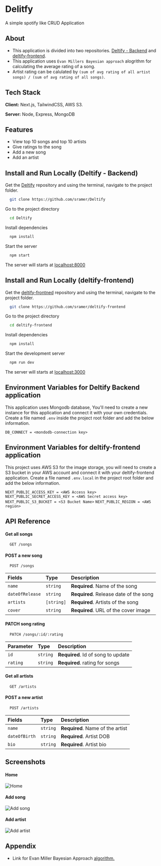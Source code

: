 
# Delitfy

A simple spotify like CRUD Application


## About
- This application is divided into two repositories. [Deltify - Backend](https://github.com/sramer/Deltify) and [deltify-frontend](https://github.com/sramer/deltify-frontend).
- This application uses `Evan Millers Bayesian approach` alogrithm for calculating the average rating of a song.
- Artist rating can be calulated by `(sum of avg rating of all artist songs) / (sum of avg rating of all songs)`. 
## Tech Stack

**Client:** Next.js, TailwindCSS, AWS S3.

**Server:** Node, Express, MongoDB


## Features

- View top 10 songs and top 10 artists
- Give ratings to the song
- Add a new song
- Add an artist


## Install and Run Locally (Deltify - Backend)

Get the [Deltify](https://github.com/sramer/Deltify) repository and using the terminal, navigate to the project folder.

```bash
  git clone https://github.com/sramer/Deltify
```

Go to the project directory

```bash
  cd Deltify
```

Install dependencies

```bash
  npm install
```

Start the server

```bash
  npm start
```
The server will starts at [localhost:8000](http://localhost:8000)

## Install and Run Locally (deltify-frontend)

Get the [deltify-frontned](https://github.com/sramer/deltify-frontend) repository and using the terminal, navigate to the project folder.

```bash
  git clone https://github.com/sramer/deltify-frontend
```

Go to the project directory

```bash
  cd deltify-frontend
```

Install dependencies

```bash
  npm install
```

Start the development server

```bash
  npm run dev
```
The server will starts at [localhost:3000](http://localhost:3000)


## Environment Variables for Deltify Backend application

This application uses Mongodb database, You'll need to create a new instance for this application and connect it with your own credentials. Create a file named `.env` inside the project root folder and add the below information.

`DB_CONNECT = <mondodb-connection key>`

## Environment Variables for deltify-frontend application

This project uses AWS S3 for the image storage, you will need to create a S3 bucket in your AWS account and connect it with your deltify-frontend application. Create a file named `.env.local` in the project root folder and add the below information.

`NEXT_PUBLIC_ACCESS_KEY = <AWS Access key>`
`NEXT_PUBLIC_SECRET_ACCESS_KEY = <AWS Secret access key>`
`NEXT_PUBLIC_S3_BUCKET = <S3 Bucket Name>`
`NEXT_PUBLIC_REGION = <AWS region>`


## API Reference

#### Get all songs

```http
  GET /songs
```
#### POST a new song

```http
  POST /songs
```
| Fields | Type     | Description                       |
| :-------- | :------- | :-------------------------------- |
| `name`    | `string` | **Required**. Name of the song |
| `dateOfRelease`| `string` | **Required**. Release date of the song|
| `artists`    | `[string]` | **Required**. Artists of the song |
| `cover`    | `string` | **Required**. URL of the cover image |

#### PATCH song rating

```http
  PATCH /songs/:id/:rating
```

| Parameter | Type     | Description                       |
| :-------- | :------- | :-------------------------------- |
| `id`      | `string` | **Required**. Id of song to update|
| `rating`  | `string` | **Required**. rating for songs    |

#### Get all artists

```http
  GET /artists
```
#### POST a new artist

```http
  POST /artists
```
| Fields | Type     | Description                       |
| :-------- | :------- | :-------------------------------- |
| `name`    | `string` | **Required**. Name of the artist |
| `dateOfBirth`| `string` | **Required**. Artist DOB|
| `bio`    | `string` | **Required**. Artist bio |


## Screenshots
#### Home
![Home](https://deltify-images.s3.ap-south-1.amazonaws.com/deltify-home.png)
#### Add song
![Add song](https://deltify-images.s3.ap-south-1.amazonaws.com/add-song.png)
#### Add artist
![Add artist](https://deltify-images.s3.ap-south-1.amazonaws.com/add-artist.png)

## Appendix

- Link for Evan Miller Bayesian Approach [algorithm.](https://www.evanmiller.org/ranking-items-with-star-ratings.html)



